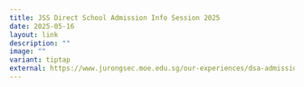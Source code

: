 ```yaml
---
title: JSS Direct School Admission Info Session 2025
date: 2025-05-16
layout: link
description: ""
image: ""
variant: tiptap
external: https://www.jurongsec.moe.edu.sg/our-experiences/dsa-admission-and-application/jss-dsa-info/
---
```

